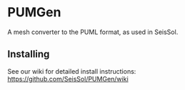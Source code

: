 # PUMGen
A mesh converter to the PUML format, as used in SeisSol.

## Installing
See our wiki for detailed install instructions: https://github.com/SeisSol/PUMGen/wiki
